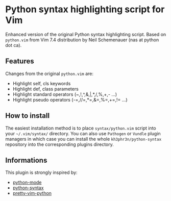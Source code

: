 Python syntax highlighting script for Vim
=========================================

Enhanced version of the original Python syntax highlighting script.
Based on `python.vim` from Vim 7.4 distribution by Neil Schemenauer (nas at python dot ca).

Features
--------

Changes from the original `python.vim` are:

* Highlight self, cls keywords
* Highlight def, class parameters
* Highlight standard operators (~,!,^,&,|,*,/,%,+,- ...)
* Highlight pseudo operators (-=,//=,*=,&=,%=,+=,!= ...)

How to install
--------------

The easiest installation method is to place `syntax/python.vim` script into your `~/.vim/syntax/` directory.
You can also use `Pathogen` or `Vundle` plugin managers in which case you can install the whole `kh3phr3n/python-syntax`
repository into the corresponding plugins directory.

Informations
------------

This plugin is strongly inspired by:

* [python-mode](https://github.com/klen/python-mode)
* [python-syntax](https://github.com/hdima/python-syntax)
* [pretty-vim-python](https://github.com/pfdevilliers/Pretty-Vim-Python)

